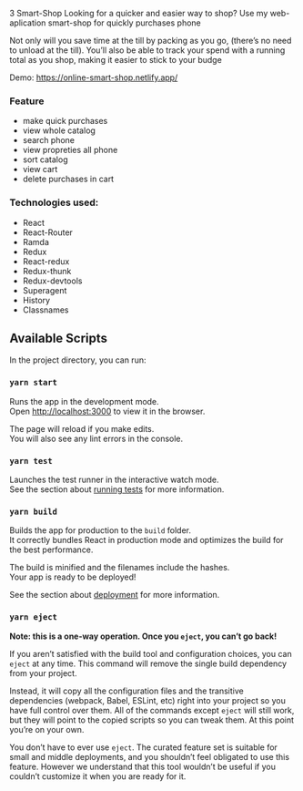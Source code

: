 3 Smart-Shop
Looking for a quicker and easier way to shop?
Use my web-aplication smart-shop for quickly purchases phone

Not only will you save time at the till by packing as you go, (there’s no need to unload at the till). You’ll also be able to track your spend with a running total as you shop, making it easier to stick to your budge

Demo: https://online-smart-shop.netlify.app/

### Feature
* make quick purchases
* view whole catalog
* search phone
* view propreties all phone
* sort catalog
* view cart
* delete purchases in cart


### Technologies used:
* React
* React-Router
* Ramda
* Redux
* React-redux
* Redux-thunk
* Redux-devtools
* Superagent
* History
* Classnames

## Available Scripts

In the project directory, you can run:

### `yarn start`

Runs the app in the development mode.<br />
Open [http://localhost:3000](http://localhost:3000) to view it in the browser.

The page will reload if you make edits.<br />
You will also see any lint errors in the console.

### `yarn test`

Launches the test runner in the interactive watch mode.<br />
See the section about [running tests](https://facebook.github.io/create-react-app/docs/running-tests) for more information.

### `yarn build`

Builds the app for production to the `build` folder.<br />
It correctly bundles React in production mode and optimizes the build for the best performance.

The build is minified and the filenames include the hashes.<br />
Your app is ready to be deployed!

See the section about [deployment](https://facebook.github.io/create-react-app/docs/deployment) for more information.

### `yarn eject`

**Note: this is a one-way operation. Once you `eject`, you can’t go back!**

If you aren’t satisfied with the build tool and configuration choices, you can `eject` at any time. This command will remove the single build dependency from your project.

Instead, it will copy all the configuration files and the transitive dependencies (webpack, Babel, ESLint, etc) right into your project so you have full control over them. All of the commands except `eject` will still work, but they will point to the copied scripts so you can tweak them. At this point you’re on your own.

You don’t have to ever use `eject`. The curated feature set is suitable for small and middle deployments, and you shouldn’t feel obligated to use this feature. However we understand that this tool wouldn’t be useful if you couldn’t customize it when you are ready for it.

